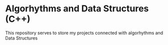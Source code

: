 # Algorhythms and Data Structures (C++)
 This repository serves to store my projects connected with algorhythms and Data Structures
